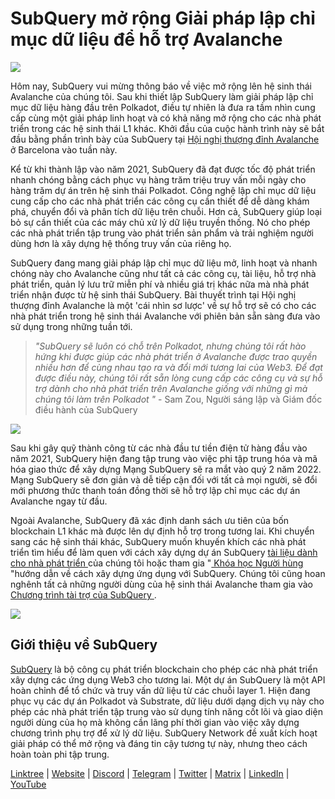 # SubQuery mở rộng Giải pháp lập chỉ mục dữ liệu để hỗ trợ Avalanche

![](https://miro.medium.com/max/1400/1*TzciSe7GYLJs_2d9BoXXXQ.png)

Hôm nay, SubQuery vui mừng thông báo về việc mở rộng lên hệ sinh thái Avalanche của chúng tôi. Sau khi thiết lập SubQuery làm giải pháp lập chỉ mục dữ liệu hàng đầu trên Polkadot, điều tự nhiên là đưa ra tầm nhìn cung cấp cùng một giải pháp linh hoạt và có khả năng mở rộng cho các nhà phát triển trong các hệ sinh thái L1 khác. Khởi đầu của cuộc hành trình này sẽ bắt đầu bằng phần trình bày của SubQuery tại [ Hội nghị thượng đỉnh Avalanche ](https://www.avalanchesummit.com/agenda) ở Barcelona vào tuần này.

Kể từ khi thành lập vào năm 2021, SubQuery đã đạt được tốc độ phát triển nhanh chóng bằng cách phục vụ hàng trăm triệu truy vấn mỗi ngày cho hàng trăm dự án trên hệ sinh thái Polkadot. Công nghệ lập chỉ mục dữ liệu cung cấp cho các nhà phát triển các công cụ cần thiết để dễ dàng khám phá, chuyển đổi và phân tích dữ liệu trên chuỗi. Hơn cả, SubQuery giúp loại bỏ sự cần thiết của các máy chủ xử lý dữ liệu truyền thống. Nó cho phép các nhà phát triển tập trung vào phát triển sản phẩm và trải nghiệm người dùng hơn là xây dựng hệ thống truy vấn của riêng họ.

SubQuery đang mang giải pháp lập chỉ mục dữ liệu mở, linh hoạt và nhanh chóng này cho Avalanche cũng như tất cả các công cụ, tài liệu, hỗ trợ nhà phát triển, quản lý lưu trữ miễn phí và nhiều giá trị khác nữa mà nhà phát triển nhận được từ hệ sinh thái SubQuery. Bài thuyết trình tại Hội nghị thượng đỉnh Avalanche là một 'cái nhìn sơ lược' về sự hỗ trợ sẽ có cho các nhà phát triển trong hệ sinh thái Avalanche với phiên bản sẵn sàng đưa vào sử dụng trong những tuần tới.

> _"SubQuery sẽ luôn có chỗ trên Polkadot, nhưng chúng tôi rất hào hứng khi được giúp các nhà phát triển ở Avalanche được trao quyền nhiều hơn để cùng nhau tạo ra và đổi mới tương lai của Web3. Để đạt được điều này, chúng tôi rất sẵn lòng cung cấp các công cụ và sự hỗ trợ dành cho nhà phát triển trên Avalanche giống với những gì mà chúng tôi làm trên Polkadot "_ - Sam Zou, Người sáng lập và Giám đốc điều hành của SubQuery

![](https://miro.medium.com/max/1400/0*F6j717yuckn37cNe)

Sau khi gây quỹ thành công từ các nhà đầu tư tiền điện tử hàng đầu vào năm 2021, SubQuery hiện đang tập trung vào việc phi tập trung hóa và mã hóa giao thức để xây dựng Mạng SubQuery sẽ ra mắt vào quý 2 năm 2022. Mạng SubQuery sẽ đơn giản và dễ tiếp cận đối với tất cả mọi người, sẽ đổi mới phương thức thanh toán đồng thời sẽ hỗ trợ lập chỉ mục các dự án Avalanche ngay từ đầu.

Ngoài Avalanche, SubQuery đã xác định danh sách ưu tiên của bốn blockchain L1 khác mà được lên dự định hỗ trợ trong tương lai. Khi chuyển sang các hệ sinh thái khác, SubQuery muốn khuyến khích các nhà phát triển tìm hiểu để làm quen với cách xây dựng dự án SubQuery [ tài liệu dành cho nhà phát triển ](https://doc.subquery.network/) của chúng tôi hoặc tham gia "[ Khóa học Người hùng ](https://subquery.coassemble.com/unlock/dOKZW6O#/) "hướng dẫn về cách xây dựng ứng dụng với SubQuery. Chúng tôi cũng hoan nghênh tất cả những người dùng của hệ sinh thái Avalanche tham gia vào [ Chương trình tài trợ của SubQuery ](https://subquery.network/grants).

![](https://miro.medium.com/max/1400/1*lvd3P9kg-PNhGIWLtBh8-A.jpeg)

## Giới thiệu về SubQuery

[SubQuery](https://subquery.network) là bộ công cụ phát triển blockchain cho phép các nhà phát triển xây dựng các ứng dụng Web3 cho tương lai. Một dự án SubQuery là một API hoàn chỉnh để tổ chức và truy vấn dữ liệu từ các chuỗi layer 1. Hiện đang phục vụ các dự án Polkadot và Substrate, dữ liệu dưới dạng dịch vụ này cho phép các nhà phát triển tập trung vào sử dụng tính năng cốt lõi và giao diện người dùng của họ mà không cần lãng phí thời gian vào việc xây dựng chương trình phụ trợ để xử lý dữ liệu. SubQuery Network đề xuất kích hoạt giải pháp có thể mở rộng và đáng tin cậy tương tự này, nhưng theo cách hoàn toàn phi tập trung.

​​[Linktree](https://linktr.ee/subquerynetwork) | [Website](https://subquery.network/) | [Discord](https://discord.com/invite/78zg8aBSMG) | [Telegram](https://t.me/subquerynetwork) | [Twitter](https://twitter.com/subquerynetwork) | [Matrix](https://matrix.to/#/#subquery:matrix.org) | [LinkedIn](https://www.linkedin.com/company/subquery) | [YouTube](https://www.youtube.com/channel/UCi1a6NUUjegcLHDFLr7CqLw)
